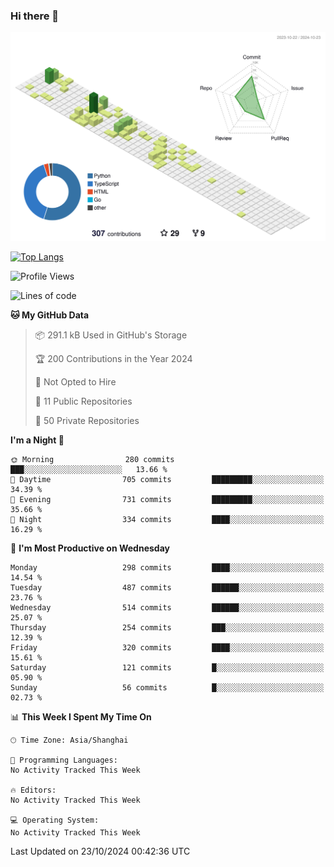 ### Hi there 👋

![](./profile-3d-contrib/profile-green-animate.svg)

 

[![Top Langs](https://github-readme-stats.vercel.app/api/top-langs/?username=fly2tomato)](https://github.com/anuraghazra/github-readme-stats)


 

<!--START_SECTION:waka-->
![Profile Views](http://img.shields.io/badge/Profile%20Views-0-blue)

![Lines of code](https://img.shields.io/badge/From%20Hello%20World%20I%27ve%20Written-522.1%20thousand%20lines%20of%20code-blue)

**🐱 My GitHub Data** 

> 📦 291.1 kB Used in GitHub's Storage 
 > 
> 🏆 200 Contributions in the Year 2024
 > 
> 🚫 Not Opted to Hire
 > 
> 📜 11 Public Repositories 
 > 
> 🔑 50 Private Repositories 
 > 
**I'm a Night 🦉** 

```text
🌞 Morning                280 commits         ███░░░░░░░░░░░░░░░░░░░░░░   13.66 % 
🌆 Daytime                705 commits         █████████░░░░░░░░░░░░░░░░   34.39 % 
🌃 Evening                731 commits         █████████░░░░░░░░░░░░░░░░   35.66 % 
🌙 Night                  334 commits         ████░░░░░░░░░░░░░░░░░░░░░   16.29 % 
```
📅 **I'm Most Productive on Wednesday** 

```text
Monday                   298 commits         ████░░░░░░░░░░░░░░░░░░░░░   14.54 % 
Tuesday                  487 commits         ██████░░░░░░░░░░░░░░░░░░░   23.76 % 
Wednesday                514 commits         ██████░░░░░░░░░░░░░░░░░░░   25.07 % 
Thursday                 254 commits         ███░░░░░░░░░░░░░░░░░░░░░░   12.39 % 
Friday                   320 commits         ████░░░░░░░░░░░░░░░░░░░░░   15.61 % 
Saturday                 121 commits         █░░░░░░░░░░░░░░░░░░░░░░░░   05.90 % 
Sunday                   56 commits          █░░░░░░░░░░░░░░░░░░░░░░░░   02.73 % 
```


📊 **This Week I Spent My Time On** 

```text
🕑︎ Time Zone: Asia/Shanghai

💬 Programming Languages: 
No Activity Tracked This Week

🔥 Editors: 
No Activity Tracked This Week

💻 Operating System: 
No Activity Tracked This Week
```


 Last Updated on 23/10/2024 00:42:36 UTC
<!--END_SECTION:waka-->
